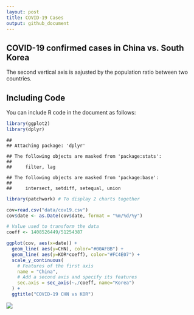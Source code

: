 ```yaml
---
layout: post
title: COVID-19 Cases
output: github_document
---
```


## COVID-19 confirmed cases in China vs. South Korea

The second vertical axis is aajusted by the population ratio between two
countries.

## Including Code

You can include R code in the document as follows:

``` r
library(ggplot2)
library(dplyr)
```

    ##
    ## Attaching package: 'dplyr'

    ## The following objects are masked from 'package:stats':
    ##
    ##     filter, lag

    ## The following objects are masked from 'package:base':
    ##
    ##     intersect, setdiff, setequal, union

``` r
library(patchwork) # To display 2 charts together

cov=read.csv("data/cov19.csv")
cov$date <- as.Date(cov$date, format = "%m/%d/%y")

# Value used to transform the data
coeff <- 1408526449/51254387

ggplot(cov, aes(x=date)) +
  geom_line( aes(y=CHN), color="#00AFBB") +
  geom_line( aes(y=KOR*coeff), color="#FC4E07") +
  scale_y_continuous(
    # Features of the first axis
    name = "China",
    # Add a second axis and specify its features
    sec.axis = sec_axis(~./coeff, name="Korea")
  ) +
  ggtitle("COVID-19 CHN vs KOR")
```

![](https://seandaddy.github.io/images/covid-1.png)<!-- -->
